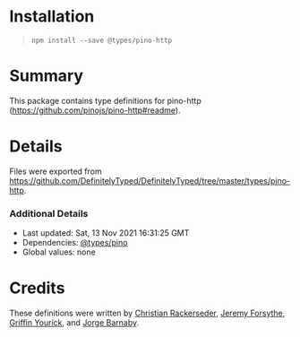 # Installation
> `npm install --save @types/pino-http`

# Summary
This package contains type definitions for pino-http (https://github.com/pinojs/pino-http#readme).

# Details
Files were exported from https://github.com/DefinitelyTyped/DefinitelyTyped/tree/master/types/pino-http.

### Additional Details
 * Last updated: Sat, 13 Nov 2021 16:31:25 GMT
 * Dependencies: [@types/pino](https://npmjs.com/package/@types/pino)
 * Global values: none

# Credits
These definitions were written by [Christian Rackerseder](https://github.com/screendriver), [Jeremy Forsythe](https://github.com/jdforsythe), [Griffin Yourick](https://github.com/tough-griff), and [Jorge Barnaby](https://github.com/yorch).
